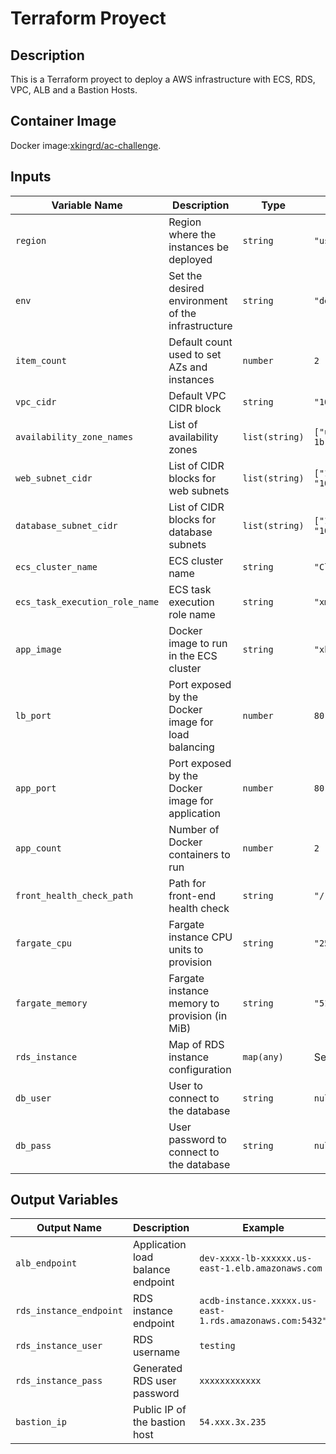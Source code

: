 # Terraform Proyect

## Description

This is a Terraform proyect to deploy a AWS infrastructure with ECS, RDS, VPC, ALB and a Bastion Hosts.

## Container Image
Docker image:[xkingrd/ac-challenge](https://hub.docker.com/r/xkingrd/ac-challenge).

## Inputs

| Variable Name | Description | Type | Default | Required |
| --- | --- | --- | --- | --- |
| `region` | Region where the instances be deployed | `string` | `"us-east-1"` | No |
| `env` | Set the desired environment of the infrastructure | `string` | `"dev"` | No |
| `item_count` | Default count used to set AZs and instances | `number` | `2` | No |
| `vpc_cidr` | Default VPC CIDR block | `string` | `"10.0.0.0/16"` | No |
| `availability_zone_names` | List of availability zones | `list(string)` | `["us-east-1a", "us-east-1b"]` | No |
| `web_subnet_cidr` | List of CIDR blocks for web subnets | `list(string)` | `["10.0.1.0/24", "10.0.2.0/24"]` | No |
| `database_subnet_cidr` | List of CIDR blocks for database subnets | `list(string)` | `["10.0.21.0/24", "10.0.22.0/24"]` | No |
| `ecs_cluster_name` | ECS cluster name | `string` | `"Cluster"` | No |
| `ecs_task_execution_role_name` | ECS task execution role name | `string` | `"xmyEcsTaskExecutionRole"` | No |
| `app_image` | Docker image to run in the ECS cluster | `string` | `"xkingrd/littlelink:v33"` | No |
| `lb_port` | Port exposed by the Docker image for load balancing | `number` | `80` | No |
| `app_port` | Port exposed by the Docker image for application | `number` | `80` | No |
| `app_count` | Number of Docker containers to run | `number` | `2` | No |
| `front_health_check_path` | Path for front-end health check | `string` | `"/"` | No |
| `fargate_cpu` | Fargate instance CPU units to provision | `string` | `"256"` | No |
| `fargate_memory` | Fargate instance memory to provision (in MiB) | `string` | `"512"` | No |
| `rds_instance` | Map of RDS instance configuration | `map(any)` | See default value | No |
| `db_user` | User to connect to the database | `string` | `null` | No |
| `db_pass` | User password to connect to the database | `string` | `null` | No |


## Output Variables

| Output Name | Description | Example |
| --- | --- | --- |
| `alb_endpoint` | Application load balance endpoint | `dev-xxxx-lb-xxxxxx.us-east-1.elb.amazonaws.com` |
| `rds_instance_endpoint` | RDS instance endpoint | `acdb-instance.xxxxx.us-east-1.rds.amazonaws.com:5432"` |
| `rds_instance_user` | RDS username | `testing` |
| `rds_instance_pass` | Generated RDS user password | `xxxxxxxxxxxx` |
| `bastion_ip` | Public IP of the bastion host | `54.xxx.3x.235` |
